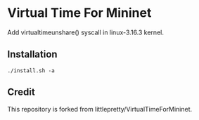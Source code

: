 # Virtual Time For Mininet
Add virtualtimeunshare() syscall in linux-3.16.3 kernel.

## Installation

    ./install.sh -a

## Credit
This repository is forked from littlepretty/VirtualTimeForMininet.
